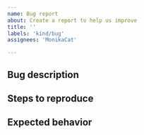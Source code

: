 ```yaml
---
name: Bug report
about: Create a report to help us improve
title: ''
labels: 'kind/bug'
assignees: 'MonikaCat'

---
```

<!-- < < < < < < < < < < < < < < < < < < < < < < < < < < < < < < < < < ☺ 
v    ✰  Thanks for opening an issue! ✰    
v    Before smashing the submit button please review the template.
v    Please also ensure that this is not a duplicate issue :)  
☺ > > > > > > > > > > > > > > > > > > > > > > > > > > > > > > > > >  --> 

## Bug description
<!-- A clear and concise description of what the bug is. -->

## Steps to reproduce
<!-- Steps to reproduce the bug --> 

## Expected behavior
<!-- A clear and concise description of what you expected to happen. -->
